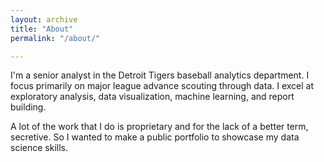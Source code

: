 ```yaml
---
layout: archive
title: "About"
permalink: "/about/"

---
```


I'm a senior analyst in the Detroit Tigers baseball analytics department. I focus primarily on major league advance scouting through data. I excel at exploratory analysis, data visualization, machine learning, and report building.

A lot of the work that I do is proprietary and for the lack of a better term, secretive. So I wanted to make a public portfolio to showcase my data science skills.
